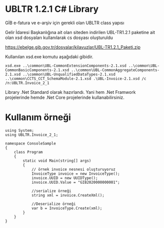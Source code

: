 # UBLTR 1.2.1 C# Library
GİB e-fatura ve e-arşiv için gerekli olan UBLTR class yapısı


Gelir İdaresi Başkanlığına ait olan siteden indirilen UBL-TR1.2.1 paketine ait olan xsd dosyaları kullanılarak cs dosyası oluşturuldu 

https://ebelge.gib.gov.tr/dosyalar/kilavuzlar/UBL-TR1.2.1_Paketi.zip

Kullanılan xsd.exe komutu aşağıdaki gibidir.
```
xsd.exe ..\common\UBL-CommonExtensionComponents-2.1.xsd ..\common\UBL-CommonBasicComponents-2.1.xsd ..\common\UBL-CommonAggregateComponents-2.1.xsd ..\common\UBL-UnqualifiedDataTypes-2.1.xsd ..\common\CCTS_CCT_SchemaModule-2.1.xsd .\UBL-Invoice-2.1.xsd /c /n:UBLTR.Invoice_2_1
```


Library .Net Standard olarak hazırlandı.
Yani hem .Net Framwork projelerinde hemde .Net Core projelerinde kullanabilirsiniz.


# Kullanım örneği

```
using System;
using UBLTR.Invoice_2_1;

namespace ConsoleSample
{
    class Program
    {
        static void Main(string[] args)
        {
            // örnek invoice nesnesi oluşturuyoruz
            InvoiceType invoice = new InvoiceType();
            invoice.UUID = new UUIDType();
            invoice.UUID.Value = "GIB2020000000001";

            //serialize örneği            
            string xml = invoice.CreateXml();

            //Deserialize örneği
            var b = InvoiceType.Create(xml);
        }
    }
}
```
